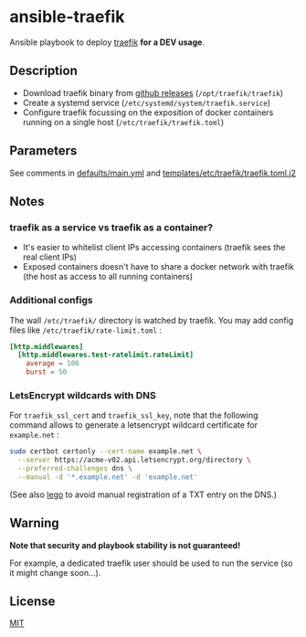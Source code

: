 # ansible-traefik

Ansible playbook to deploy [traefik](https://doc.traefik.io/traefik/) **for a DEV usage**.

## Description

* Download traefik binary from [github releases](https://github.com/traefik/traefik/tags) (`/opt/traefik/traefik`)
* Create a systemd service (`/etc/systemd/system/traefik.service`)
* Configure traefik focussing on the exposition of docker containers running on a single host (`/etc/traefik/traefik.toml`)


## Parameters

See comments in [defaults/main.yml](defaults/main.yml) and [templates/etc/traefik/traefik.toml.j2](templates/etc/traefik/traefik.toml.j2)

## Notes

### traefik as a service vs traefik as a container?

* It's easier to whitelist client IPs accessing containers (traefik sees the real client IPs)
* Exposed containers doesn't have to share a docker network with traefik (the host as access to all running containers)

### Additional configs

The wall `/etc/traefik/` directory is watched by traefik. You may add config files like `/etc/traefik/rate-limit.toml` :

```toml
[http.middlewares]
  [http.middlewares.test-ratelimit.rateLimit]
    average = 100
    burst = 50
```

### LetsEncrypt wildcards with DNS

For `traefik_ssl_cert` and `traefik_ssl_key`, note that the following command allows to generate a letsencrypt wildcard certificate for `example.net` :

```bash
sudo certbot certonly --cert-name example.net \
  --server https://acme-v02.api.letsencrypt.org/directory \
  --preferred-challenges dns \
  --manual -d '*.example.net' -d 'example.net'
```

(See also [lego](https://go-acme.github.io/lego/) to avoid manual registration of a TXT entry on the DNS.)

## Warning

**Note that security and playbook stability is not guaranteed!**

For example, a dedicated traefik user should be used to run the service (so it might change soon...).

## License

[MIT](LICENSE)
